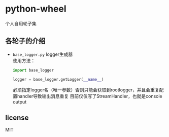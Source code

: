 # python-wheel
个人自用轮子集

## 各轮子的介绍
* `base_logger.py` logger生成器  
    使用方法：  
    ```python
    import base_logger

    logger = base_logger.getLogger(__name__)
    ```
    必须指定logger名（唯一参数）否则只能会获取到rootlogger，并且会重复配置handler导致输出消息重复
    目前仅仅写了StreamHandler，也就是console output

## license
MIT
